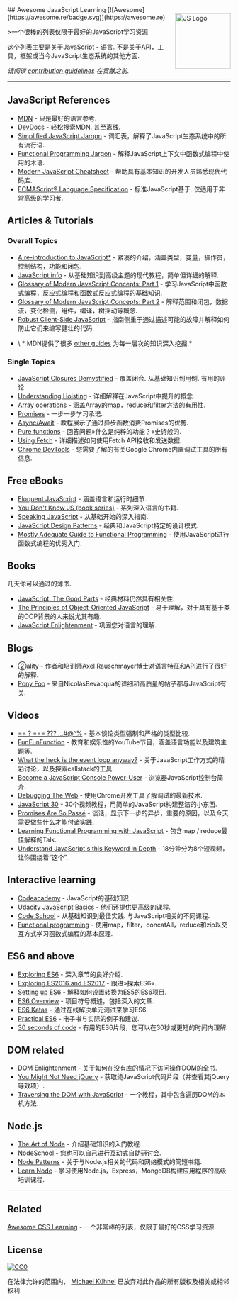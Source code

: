 <div class="github-widget" data-repo="micromata/awesome-javascript-learning"></div>
## Awesome JavaScript Learning [![Awesome](https://awesome.re/badge.svg)](https://awesome.re) <img src="https://cdn.rawgit.com/voodootikigod/logo.js/master/js.svg" width="125" align="right" alt="JS Logo">

&gt;一个很棒的列表仅限于最好的JavaScript学习资源

 这个列表主要是关于JavaScript  - 语言.  不是关于API，工具，框架或当今JavaScript生态系统的其他方面.

*请阅读 [contribution guidelines](https://github.com/micromata/awesome-javascript-learning/blob/master/.github/contributing.md) 在贡献之前.*



---

## JavaScript References

- [MDN](https://developer.mozilla.org/docs/Web/JavaScript/Reference) - 只是最好的语言参考.
- [DevDocs](http://devdocs.io/javascript)   - 轻松搜索MDN.  甚至离线.
- [Simplified JavaScript Jargon](http://jargon.js.org) - 词汇表，解释了JavaScript生态系统中的所有流行语.
- [Functional Programming Jargon](https://functional.works-hub.com/blog/Functional-Programming-Jargon) - 解释JavaScript上下文中函数式编程中使用的术语.
- [Modern JavaScript Cheatsheet](https://github.com/mbeaudru/modern-js-cheatsheet) - 帮助具有基本知识的开发人员熟悉现代代码库.
- [ECMAScript® Language Specification](http://ecma-international.org/publications/standards/Ecma-262.htm)   - 标准JavaScript基于.  仅适用于非常高级的学习者.

## Articles & Tutorials

### Overall Topics

- [A re-introduction to JavaScript*](https://developer.mozilla.org/en-US/docs/Web/JavaScript/A_re-introduction_to_JavaScript) - 紧凑的介绍，涵盖类型，变量，操作员，控制结构，功能和闭包.
- [JavaScript.info](http://javascript.info) - 从基础知识到高级主题的现代教程，简单但详细的解释.
- [Glossary of Modern JavaScript Concepts: Part 1](https://auth0.com/blog/glossary-of-modern-javascript-concepts/) - 学习JavaScript中函数式编程，反应式编程和函数式反应式编程的基础知识.
- [Glossary of Modern JavaScript Concepts: Part 2](https://auth0.com/blog/glossary-of-modern-javascript-concepts-part-2/) - 解释范围和闭包，数据流，变化检测，组件，编译，树摇动等概念.
- [Robust Client-Side JavaScript](https://molily.de/robust-javascript/) - 指南侧重于通过描述可能的故障并解释如何防止它们来编写健壮的代码.

* \ * MDN提供了很多 [other guides](https://developer.mozilla.org/en-US/docs/Web/JavaScript/Guide) 为每一层次的知识深入挖掘.*

### Single Topics

- [JavaScript Closures Demystified](https://www.sitepoint.com/javascript-closures-demystified/)   - 覆盖闭合.  从基础知识到用例.  有用的评论.
- [Understanding Hoisting](https://scotch.io/tutorials/understanding-hoisting-in-javascript) - 详细解释在JavaScript中提升的概念.
- [Array operations](https://danmartensen.svbtle.com/javascripts-map-reduce-and-filter) - 涵盖Array的map，reduce和filter方法的有用性.
- [Promises](http://www.sohamkamani.com/blog/2016/08/28/incremenal-tutorial-to-promises/) - 一步一步学习承诺.
- [Async/Await](https://hackernoon.com/6-reasons-why-javascripts-async-await-blows-promises-away-tutorial-c7ec10518dd9) - 教程展示了通过异步函数消费Promises的优势.
- [Pure functions](https://medium.com/javascript-scene/master-the-javascript-interview-what-is-a-pure-function-d1c076bec976) - 回答问题»什么是纯粹的功能？«史诗般的.
- [Using Fetch](https://developer.mozilla.org/en-US/docs/Web/API/Fetch_API/Using_Fetch) - 详细描述如何使用Fetch API接收和发送数据. 
- [Chrome DevTools](https://developers.google.com/web/tools/chrome-devtools/) - 您需要了解的有关Google Chrome内置调试工具的所有信息.

## Free eBooks

- [Eloquent JavaScript](http://eloquentjavascript.net) - 涵盖语言和运行时细节.
- [You Don't Know JS (book series)](https://github.com/getify/You-Dont-Know-JS) - 系列深入语言的书籍.
- [Speaking JavaScript](http://speakingjs.com) - 从基础开始的深入指南.
- [JavaScript Design Patterns](http://addyosmani.com/resources/essentialjsdesignpatterns/book/) - 经典和JavaScript特定的设计模式.
- [Mostly Adequate Guide to Functional Programming](https://mostly-adequate.gitbooks.io/mostly-adequate-guide/) - 使用JavaScript进行函数式编程的优秀入门.

## Books

几天你可以通过的薄书.

- [JavaScript: The Good Parts](http://shop.oreilly.com/product/9780596517748.do) - 经典材料仍然具有相关性.
- [The Principles of Object-Oriented JavaScript](https://www.nostarch.com/oojs) - 易于理解，对于具有基于类的OOP背景的人来说尤其有趣.
- [JavaScript Enlightenment](http://shop.oreilly.com/product/0636920027713.do) - 巩固您对语言的理解.

## Blogs

- [②ality](http://www.2ality.com) - 作者和培训师Axel Rauschmayer博士对语言特征和API进行了很好的解释.
- [Pony Foo](https://ponyfoo.com) - 来自NicolásBevacqua的详细和高质量的帖子都与JavaScript有关.

## Videos

- [== ? === ??? ...#@^%](https://www.youtube.com/watch?v=qGyqzN0bjhc) - 基本谈论类型强制和严格的类型比较.
- [FunFunFunction](https://www.youtube.com/channel/UCO1cgjhGzsSYb1rsB4bFe4Q) - 教育和娱乐性的YouTube节目，涵盖语言功能以及建筑主题等. 
- [What the heck is the event loop anyway?](http://latentflip.com/loupe/?code=JC5vbignYnV0dG9uJywgJ2NsaWNrJywgZnVuY3Rpb24gb25DbGljaygpIHsKICAgIHNldFRpbWVvdXQoZnVuY3Rpb24gdGltZXIoKSB7CiAgICAgICAgY29uc29sZS5sb2coJ1lvdSBjbGlja2VkIHRoZSBidXR0b24hJyk7ICAgIAogICAgfSwgMjAwMCk7Cn0pOwoKY29uc29sZS5sb2coIkhpISIpOwoKc2V0VGltZW91dChmdW5jdGlvbiB0aW1lb3V0KCkgewogICAgY29uc29sZS5sb2coIkNsaWNrIHRoZSBidXR0b24hIik7Cn0sIDUwMDApOwoKY29uc29sZS5sb2coIldlbGNvbWUgdG8gbG91cGUuIik7!!!PGJ1dHRvbj5DbGljayBtZSE8L2J1dHRvbj4%3D) - 关于JavaScript工作方式的精彩讨论，以及探索callstack的工具.
- [Become a JavaScript Console Power-User](https://www.youtube.com/watch?v=4mf_yNLlgic) - 浏览器JavaScript控制台简介.
- [Debugging The Web](https://www.youtube.com/watch?v=HF1luRD4Qmk) - 使用Chrome开发工具了解调试的最新技术.
- [JavaScript 30](https://javascript30.com) -  30个视频教程，用简单的JavaScript构建整洁的小东西.
- [Promises Are So Passé](https://vimeo.com/181328943) - 谈话，显示下一步的异步，重要的原因，以及今天需要做些什么才能付诸实践.
- [Learning Functional Programming with JavaScript](https://www.youtube.com/watch?v=e-5obm1G_FY) - 包含map / reduce最佳解释的Talk.
- [Understand JavaScript's this Keyword in Depth](https://egghead.io/courses/understand-javascript-s-this-keyword-in-depth) -  18分钟分为8个短视频，让你围绕着“这个”.

## Interactive learning

- [Codeacademy](https://www.codecademy.com/learn/javascript) -  JavaScript的基础知识.
- [Udacity JavaScript Basics](https://www.udacity.com/course/javascript-basics--ud804) - 他们还提供更高级的课程.
- [Code School](https://www.codeschool.com/learn/javascript)   - 从基础知识到最佳实践.  与JavaScript相关的不同课程.
- [Functional programming](http://reactivex.io/learnrx/) - 使用map，filter，concatAll，reduce和zip以交互方式学习函数式编程的基本原理.

## ES6 and above

- [Exploring ES6](http://exploringjs.com/es6.html) - 深入章节的良好介绍.
- [Exploring ES2016 and ES2017](http://exploringjs.com/es2016-es2017.html) - 跟进»探索ES6«.
- [Setting up ES6](http://exploringjs.com/setting-up-es6.html) - 解释如何设置转换为ES5的ES6项目.
- [ES6 Overview](https://ponyfoo.com/articles/es6) - 项目符号概述，包括深入的文章.
- [ES6 Katas](http://es6katas.org) - 通过在线解决单元测试来学习ES6.
- [Practical ES6](https://github.com/mjavascript/practical-es6) - 电子书与实际的例子和建议.
- [30 seconds of code](https://github.com/Chalarangelo/30-seconds-of-code) - 有用的ES6片段，您可以在30秒或更短的时间内理解.

## DOM related

- [DOM Enlightenment](http://domenlightenment.com) - 关于如何在没有库的情况下访问操作DOM的全书.
- [You Might Not Need jQuery](http://youmightnotneedjquery.com) - 获取纯JavaScript代码片段（并查看其jQuery等效项）.
- [Traversing the DOM with JavaScript](https://zellwk.com/blog/dom-traversals/) - 一个教程，其中包含遍历DOM的本机方法.

## Node.js

- [The Art of Node](https://github.com/maxogden/art-of-node#readme) - 介绍基础知识的入门教程. 
- [NodeSchool](https://nodeschool.io) - 您也可以自己进行互动式自助研讨会.
- [Node Patterns](http://nodepatternsbooks.com) - 关于与Node.js相关的代码和网络模式的简短书籍.
- [Learn Node](https://learnnode.com) - 学习使用Node.js，Express，MongoDB构建应用程序的高级培训课程.

---

## Related

[Awesome CSS Learning](https://github.com/micromata/awesome-css-learning) - 一个非常棒的列表，仅限于最好的CSS学习资源.

## License

[![CC0](http://mirrors.creativecommons.org/presskit/buttons/88x31/svg/cc-zero.svg)](https://creativecommons.org/publicdomain/zero/1.0/)

在法律允许的范围内， [Michael Kühnel](http://micromata.de) 已放弃对此作品的所有版权及相关或相邻权利.
